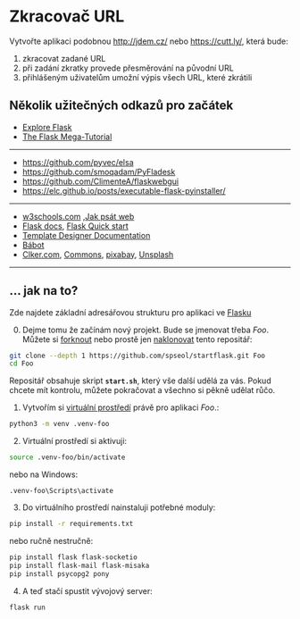 Zkracovač URL
=========================

Vytvořte aplikaci podobnou <http://jdem.cz/> nebo <https://cutt.ly/>,
která bude:

1. zkracovat zadané URL
2. při zadání zkratky provede přesměrování na původní URL
3. přihlášeným uživatelům umožní výpis všech URL, které zkrátili



Několik užitečných odkazů pro začátek
------------------------------------------

[flask]: https://flask.palletsprojects.com

* [Explore Flask](https://exploreflask.com/)
* [The Flask Mega-Tutorial](https://blog.miguelgrinberg.com/post/the-flask-mega-tutorial-part-i-hello-world)
---------------------------------------------------------------------------
* <https://github.com/pyvec/elsa>
* <https://github.com/smoqadam/PyFladesk>
* <https://github.com/ClimenteA/flaskwebgui>
* <https://elc.github.io/posts/executable-flask-pyinstaller/>
---------------------------------------------------------------------------
* [w3schools.com](https://www.w3schools.com/) ,[Jak psát web](https://www.jakpsatweb.cz/) 
* [Flask docs][flask],  [Flask Quick start](https://flask.palletsprojects.com/quickstart/)
* [Template Designer Documentation](https://jinja.palletsprojects.com/templates/)
* [Bábot](https://www.blabot.cz/)
* [Clker.com](http://www.clker.com/), [Commons](https://commons.wikimedia.org),
  [pixabay](https://pixabay.com/), [Unsplash](https://unsplash.com/)
---------------------------------------------------------------------------

 ... jak na to?
 ------------------------

Zde najdete základní adresářovou strukturu pro aplikaci ve 
[Flasku][flask]

0. Dejme tomu že začínám nový projekt. Bude se jmenovat třeba *Foo*.
Můžete si [forknout](htts://help.github.com/articles/fork-a-repo/)
nebo prostě jen 
[naklonovat](https://help.github.com/articles/cloning-a-repository/)
tento repositář:


```bash
git clone --depth 1 https://github.com/spseol/startflask.git Foo
cd Foo
```
Repositář obsahuje skript **`start.sh`**, který vše další udělá za vás.
Pokud chcete mít kontrolu, můžete pokračovat a všechno si pěkně udělat růčo.

1. Vytvořím si [virtuální prostředí](https://virtualenv.pypa.io/en/stable/)
   právě pro aplikaci *Foo*.:

```bash
python3 -m venv .venv-foo
```

2. Virtuální prostředí si aktivuji:

```bash
source .venv-foo/bin/activate
```
nebo na Windows:
```
.venv-foo\Scripts\activate

```

3. Do virtuálního prostředí nainstaluji potřebné moduly:

```bash
pip install -r requirements.txt
```
nebo ručně nestručně:

```bash
pip install flask flask-socketio
pip install flask-mail flask-misaka
pip install psycopg2 pony
```


4. A teď stačí spustit vývojový server:

```
flask run
```
